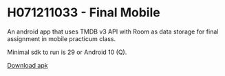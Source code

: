 # H071211033 - Final Mobile
An android app that uses TMDB v3 API with Room as data storage for final assignment in mobile practicum class.

Minimal sdk to run is 29 or Android 10 (Q).

[Download apk](https://drive.google.com/file/d/11ga5KcJrpitvgbxl_1_0KZsxOeJXKB5N/view?usp=sharing)
